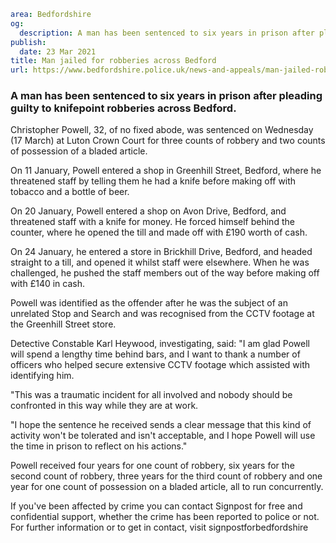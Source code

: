 ```yaml
area: Bedfordshire
og:
  description: A man has been sentenced to six years in prison after pleading guilty to knifepoint robberies across Bedford.
publish:
  date: 23 Mar 2021
title: Man jailed for robberies across Bedford
url: https://www.bedfordshire.police.uk/news-and-appeals/man-jailed-robberies
```

### A man has been sentenced to six years in prison after pleading guilty to knifepoint robberies across Bedford.

Christopher Powell, 32, of no fixed abode, was sentenced on Wednesday (17 March) at Luton Crown Court for three counts of robbery and two counts of possession of a bladed article.

On 11 January, Powell entered a shop in Greenhill Street, Bedford, where he threatened staff by telling them he had a knife before making off with tobacco and a bottle of beer.

On 20 January, Powell entered a shop on Avon Drive, Bedford, and threatened staff with a knife for money. He forced himself behind the counter, where he opened the till and made off with £190 worth of cash.

On 24 January, he entered a store in Brickhill Drive, Bedford, and headed straight to a till, and opened it whilst staff were elsewhere. When he was challenged, he pushed the staff members out of the way before making off with £140 in cash.

Powell was identified as the offender after he was the subject of an unrelated Stop and Search and was recognised from the CCTV footage at the Greenhill Street store.

Detective Constable Karl Heywood, investigating, said: "I am glad Powell will spend a lengthy time behind bars, and I want to thank a number of officers who helped secure extensive CCTV footage which assisted with identifying him.

"This was a traumatic incident for all involved and nobody should be confronted in this way while they are at work.

"I hope the sentence he received sends a clear message that this kind of activity won't be tolerated and isn't acceptable, and I hope Powell will use the time in prison to reflect on his actions."

Powell received four years for one count of robbery, six years for the second count of robbery, three years for the third count of robbery and one year for one count of possession on a bladed article, all to run concurrently.

If you've been affected by crime you can contact Signpost for free and confidential support, whether the crime has been reported to police or not. For further information or to get in contact, visit signpostforbedfordshire

